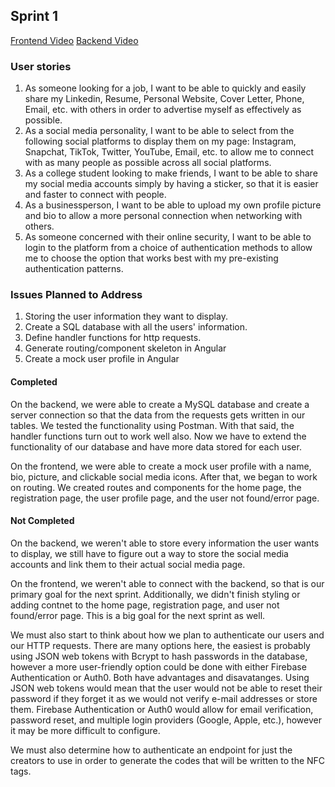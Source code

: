 ## Sprint 1

[Frontend Video](https://drive.google.com/file/d/16ZoA2nvw8zq2sMAIOAaUOd2mC9e30vuj/view)
[Backend Video](https://drive.google.com/file/d/1Aw_Rv_olsLK7I9o2Miskv2kXd09y0iod/view)

### User stories

1.  As someone looking for a job, I want to be able to quickly and easily share my Linkedin, Resume, Personal Website, Cover Letter, Phone, Email, etc. with others in order to advertise myself as effectively as possible.
2.  As a social media personality, I want to be able to select from the following social platforms to display them on my page: Instagram, Snapchat, TikTok, Twitter, YouTube, Email, etc. to allow me to connect with as many people as possible across all social platforms.
3.  As a college student looking to make friends, I want to be able to share my social media accounts simply by having a sticker, so that it is easier and faster to connect with people.
4. As a businessperson, I want to be able to upload my own profile picture and bio to allow a more personal connection when networking with others.
5. As someone concerned with their online security, I want to be able to login to the platform from a choice of authentication methods to allow me to choose the option that works best with my pre-existing authentication patterns.

### Issues Planned to Address

1. Storing the user information they want to display.
2. Create a SQL database with all the users' information.
3. Define handler functions for http requests.
4. Generate routing/component skeleton in Angular
5. Create a mock user profile in Angular

#### Completed
On the backend, we were able to create a MySQL database and create a server connection so that the data from the requests gets written in our tables. We tested the functionality using Postman. With that said, the handler functions turn out to work well also. Now we have to extend the functionality of our database and have more data stored for each user.

On the frontend, we were able to create a mock user profile with a name, bio, picture, and clickable social media icons. After that, we began to work on routing. We created routes and components for the home page, the registration page, the user profile page, and the user not found/error page.

#### Not Completed
On the backend, we weren't able to store every information the user wants to display, we still have to figure out a way to store the social media accounts and link them to their actual social media page.

On the frontend, we weren't able to connect with the backend, so that is our primary goal for the next sprint. Additionally, we didn't finish styling or adding contnet to the home page, registration page, and user not found/error page. This is a big goal for the next sprint as well.

We must also start to think about how we plan to authenticate our users and our HTTP requests. There are many options here, the easiest is probably using JSON web tokens with Bcrypt to hash passwords in the database, however a more user-friendly option could be done with either Firebase Authentication or Auth0. Both have advantages and disavatanges. Using JSON web tokens would mean that the user would not be able to reset their password if they forget it as we would not verify e-mail addresses or store them. Firebase Authentication or Auth0 would allow for email verification, password reset, and multiple login providers (Google, Apple, etc.), however it may be more difficult to configure.

We must also determine how to authenticate an endpoint for just the creators to use in order to generate the codes that will be written to the NFC tags. 
